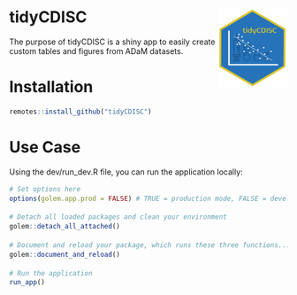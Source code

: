 
<!-- README.md is generated from README.Rmd. Please edit that file -->

# tidyCDISC <img src="man/figures/hex-tidyCDISC.png" align="right" style="height:25%;width:25%;"/>

The purpose of tidyCDISC is a shiny app to easily create custom tables
and figures from ADaM datasets.

# Installation

``` r
remotes::install_github("tidyCDISC")
```

# Use Case

Using the dev/run\_dev.R file, you can run the application locally:

``` r
# Set options here
options(golem.app.prod = FALSE) # TRUE = production mode, FALSE = development mode

# Detach all loaded packages and clean your environment
golem::detach_all_attached()

# Document and reload your package, which runs these three functions...
golem::document_and_reload()

# Run the application 
run_app()
```
